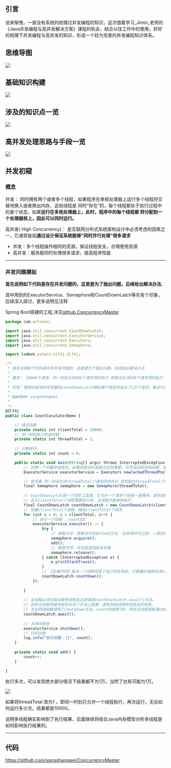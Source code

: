 ## 引言

说来惭愧，一直没有系统的梳理过并发编程的知识，这次借着学习_Jimin_老师的《Java并发编程与高并发解决方案》课程的机会，结合以往工作中的使用，好好的梳理下并发编程与高并发的知识，形成一个较为完善的并发编程知识体系。



## 思维导图

![](image/d4b8302dfed0f1f083acc5a3089c32f4.png)

## 基础知识构建

![](image/984a449d8676e7acefd246a3a8ca7713.png)

## 涉及的知识点一览

![](image/69d0e8f523785b3e70f824a15c9dce03.png)

## 高并发处理思路与手段一览

![](image/1d5f8b061e9612286104007af31413fe.png)

## 并发初窥

### 概念

并发： 同时拥有两个或者多个线程，如果程序在单核处理器上运行多个线程将交替地换入或者换出内存，这些线程是 同时“存在”的，每个线程都处于执行过程中的某个状态，如果**运行在多核处理器上，此时，程序中的每个线程都 将分配到一个处理器核上，因此可以同时运行。**

高并发( High Concurrency)： 是互联网分布式系统架构设计中必须考虑的因素之一，它通常是指**通过设计保证系统能够"同时并行处理"很多请求**

- 并发：多个线程操作相同的资源，保证线程安全，合理使用资源
- 高并发：服务能同时处理很多请求，提高程序性能

------

### 并发问题模拟

**首先说明如下代码是存在并发问题的，这里是为了抛出问题，后续给出解决办法.**

其中用到的ExecutorService、Semaphore和CountDownLatch等先有个印象，后续深入探讨，更多说明见注释

Spring Boot搭建的工程,详见[github ConcurrencyMaster](https://cloud.tencent.com/developer/tools/blog-entry?target=https%3A%2F%2Fgithub.com%2Fyangshangwei%2FConcurrencyMaster&objectId=1863176&objectType=1&isNewArticle=undefined)



```javascript
package com.artisan;

import java.util.concurrent.CountDownLatch;
import java.util.concurrent.ExecutorService;
import java.util.concurrent.Executors;
import java.util.concurrent.Semaphore;

import lombok.extern.slf4j.Slf4j;

/**
 * 首先说明如下代码是存在并发问题的，这里是为了抛出问题，后续给出解决办法
 * 
 * 要求： 10000个请求，同一时间允许500个请求同时执行 即每次允许500个请求同时执行
 * 
 * 实现：使用线程池和信号量和countDownLatch模拟客户端总共发出了1万个请求，每次允许500个请求同时执行，观察一共执行了个多少个请求
 * 
 * @author yangshangwei
 *
 */
@Slf4j
public class CountCaculatorDemo {

	// 请求总数
	private static int clientTotal = 10000;
	// 同一时间执行的请求数
	private static int threadTotal = 1;
	
	// 计数标识
	private static int count = 0;

	public static void main(String[] args) throws InterruptedException {
		// 创建一个可缓存线程池，如果线程池长度超过实际需要，可灵活回收空闲线程，若无可回收的线程，则新建线程。
		ExecutorService executorService = Executors.newCachedThreadPool();

		// 信号量 同一时间允许threadTotal个请求同时执行 即初始化threadTotal个信号量
		final Semaphore semaphore = new Semaphore(threadTotal);
		
		// CountDownLatch是一个同步工具类，它允许一个或多个线程一直等待，直到其他线程的操作执行完后再执行
		// 定义clientTotal个线程需要执行完，主线程才能继续执行
		final CountDownLatch countDownLatch = new CountDownLatch(clientTotal);
		// 创建clientTotal个线程，模拟clientTotal个请求
		for (int i = 0; i < clientTotal; i++) {
			// 执行一个线程 ，count加1
			executorService.execute(() -> {
				try {
					// 获取许可，获取许可后执行add方法, 在获得许可之前，一直将线程阻塞
					semaphore.acquire();
					add();
					// 释放许可，并将其返回给信号量
					semaphore.release();
				} catch (InterruptedException e) {
					e.printStackTrace();
				}
				// 【在循环内】每当一个线程完成了自己的任务后，计数器的值就会减1，这里指的是初始化CountDownLatch给定的clientTotal减一
				countDownLatch.countDown();
			});
			
		}
		
		// 主线程必须在启动其他线程后立即调用CountDownLatch.await()方法。
		// 这样主线程的操作就会在这个方法上阻塞，直到其他线程完成各自的任务。
		// 当全部线程都调用了countDown方法，count的值等于0，然后主线程就能通过await()方法，恢复执行自己的任务。
		countDownLatch.await();
		
		// 关闭线程池
		executorService.shutdown();
		// 打印总数
		log.info("执行总数：{}", count);
	}
	
	private static void add() {
		count++;
	}

}
```

执行多次，可以发现绝大部分情况下结果都不为1万，当然了也有可能为1万。

![](image/88f8dc1aac09a48e33383ef353d2bedd.png)

如果将threadTotal 改为1 ，即同一时刻只允许一个线程执行，再次运行，无论如何运行多少次，结果都是10000。

说明多线程确实影响到了执行结果，后面继续将结合Java内存模型分析多线程是如何影响执行结果的。

------

## 代码

https://github.com/yangshangwei/ConcurrencyMaster